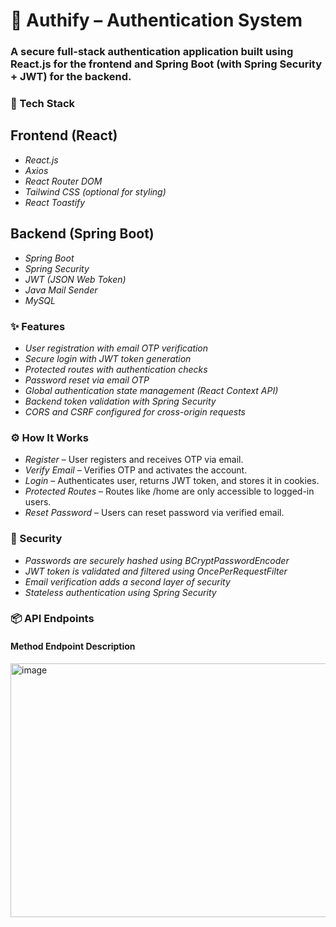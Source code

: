 # 🔐 Authify – Authentication System
### A secure full-stack authentication application built using React.js for the frontend and Spring Boot (with Spring Security + JWT) for the backend.

### 🚀 Tech Stack
## Frontend (React)
- *React.js*
- *Axios*
- *React Router DOM*
- *Tailwind CSS (optional for styling)*
- *React Toastify*
## Backend (Spring Boot)
- *Spring Boot*
- *Spring Security*
- *JWT (JSON Web Token)*
- *Java Mail Sender*
- *MySQL*

### ✨ Features
- *User registration with email OTP verification*
- *Secure login with JWT token generation*
- *Protected routes with authentication checks*
- *Password reset via email OTP*
- *Global authentication state management (React Context API)*
- *Backend token validation with Spring Security*
- *CORS and CSRF configured for cross-origin requests*

 ### ⚙️ How It Works
- *Register* – User registers and receives OTP via email.
- *Verify Email* – Verifies OTP and activates the account.
- *Login* – Authenticates user, returns JWT token, and stores it in cookies.
- *Protected Routes* – Routes like /home are only accessible to logged-in users.
- *Reset Password* – Users can reset password via verified email.

### 🔐 Security
- *Passwords are securely hashed using BCryptPasswordEncoder*
- *JWT token is validated and filtered using OncePerRequestFilter*
- *Email verification adds a second layer of security*
- *Stateless authentication using Spring Security*

### 📦 API Endpoints
#### Method	Endpoint	Description
<img width="874" height="406" alt="image" src="https://github.com/user-attachments/assets/a3a87f6a-0fae-43ed-9743-3935492a654f" />





